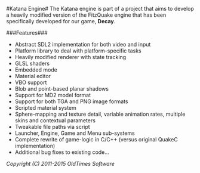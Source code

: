 #Katana Engine#
The Katana engine is part of a project that aims to develop a heavily modified version of the FitzQuake engine that has been specifically developed for our game, **Decay**.

###Features###
- Abstract SDL2 implementation for both video and input
- Platform library to deal with platform-specific tasks
- Heavily modified renderer with state tracking
- GLSL shaders
- Embedded mode
- Material editor
- VBO support
- Blob and point-based planar shadows
- Support for MD2 model format
- Support for both TGA and PNG image formats
- Scripted material system
- Sphere-mapping and texture detail, variable animation rates, multiple skins and contextual parameters
- Tweakable file paths via script
- Launcher, Engine, Game and Menu sub-systems
- Complete rewrite of game-logic in C/C++ (versus original QuakeC implementation)
- Additional bug fixes to existing code...

*Copyright (C) 2011-2015 OldTimes Software*
